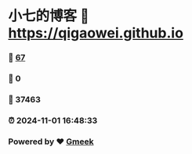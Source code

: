 # 小七的博客 :link: https://qigaowei.github.io 
### :page_facing_up: [67](https://qigaowei.github.io/tag.html) 
### :speech_balloon: 0 
### :hibiscus: 37463 
### :alarm_clock: 2024-11-01 16:48:33 
### Powered by :heart: [Gmeek](https://github.com/Meekdai/Gmeek)
